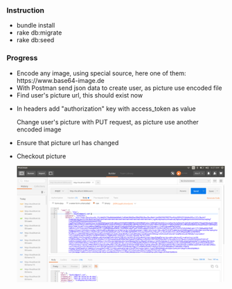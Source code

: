 <h3>Instruction</h3>
<ul>
    <li>bundle install</li>
    <li>rake db:migrate</li>
    <li>rake db:seed</li>
</ul>
<h3>Progress</h3>
<ul>
    <li>Encode any image, using special source, here one of them: https://www.base64-image.de</li>
    <li>With Postman send json data to create user, as picture use encoded file</li>
    <li>Find user's picture url, this should exist now</li>
    <li>
        <p>In headers add "authorization" key with access_token as value</p>
        <p>Change user's picture with PUT request, as picture use another encoded image</p>
    </li>
    <li>Ensure that picture url has changed</li>
    <li>
        <p>Checkout picture</p>
        <img src="https://raw.githubusercontent.com/AlexPurhalo/achievements-server/master/tutorial/picture-upload.png"/>
    </li>
</ul>